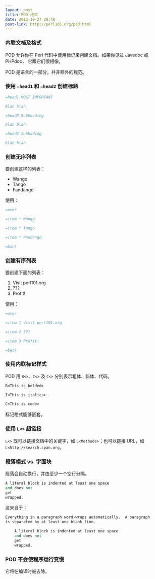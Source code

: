 ```yaml
---
layout: post
title: POD 格式
date: 2013-10-27 20:48
post-link: http://perl101.org/pod.html
---
```


### 内联文档及格式

POD 允许你在 Perl 代码中使用标记来创建文档。如果你见过 Javadoc 或 PHPdoc，
它跟它们很相像。

POD 是语言的一部分，并非额外的规范。

### 使用 `=head1` 和 `=head2` 创建标题

```perl
=head1 MOST IMPORTANT

Blah blah

=head2 Subheading

blah blah

=head2 Subhading

blah blah
```

### 创建无序列表

要创建这样的列表：

* Wango
* Tango
* Fandango

使用：

```perl
=over

=item * Wango

=item * Tango

=item * Fandango

=back
```

### 创建有序列表

要创建下面的列表：

1. Visit perl101.org
2. ???
3. Profit!

使用：

```perl
=over

=item 1 Visit perl101.org

=item 2 ???

=item 3 Profit!

=back
```

### 使用内联标记样式

POD 用 `B<>`、`I<>` 及 `C<>` 分别表示粗体、斜体、代码。

```perl
B<This is bolded>

I<This is italics>

C<This is code>
```

标记格式能够嵌套。

### 使用 `L<>` 超链接

`L<>` 既可以链接文档中的关键字，如 `L<Methods>`；也可以链接 URL，如
`L<http://search.cpan.org`。

### 段落模式 vs. 字面块

段落会自动换行，并由至少一个空行分隔。

```perl
A literal block is indented at least one space
and does not
get
wrapped.
```

这来自于：

```perl
Everything in a paragraph word-wraps automatically.  A paragraph
is separated by at least one blank line.

    A literal block is indented at least one space
    and does not
    get
    wrapped.
```

### POD 不会使程序运行变慢

它将在编译时被去除。
